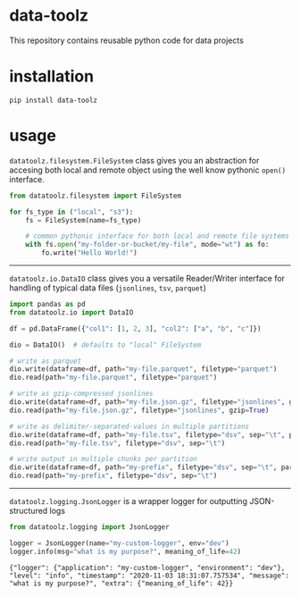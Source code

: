 data-toolz
==========
This repository contains reusable python code for data projects


installation
============
```shell script
pip install data-toolz
```

usage
=====

`datatoolz.filesystem.FileSystem` class gives you an abstraction for accesing both local and remote object using the well know pythonic `open()` interface.

```python
from datatoolz.filesystem import FileSystem

for fs_type in ("local", "s3"):
    fs = FileSystem(name=fs_type)

    # common pythonic interface for both local and remote file systems
    with fs.open("my-folder-or-bucket/my-file", mode="wt") as fo:
        fo.write("Hello World!")
```
---
`datatoolz.io.DataIO` class gives you a versatile Reader/Writer interface for handling of typical data files (`jsonlines`, `tsv`, `parquet`)

```python
import pandas as pd
from datatoolz.io import DataIO

df = pd.DataFrame({"col1": [1, 2, 3], "col2": ["a", "b", "c"]})

dio = DataIO()  # defaults to "local" FileSystem

# write as parquet
dio.write(dataframe=df, path="my-file.parquet", filetype="parquet")
dio.read(path="my-file.parquet", filetype="parquet")

# write as gzip-compressed jsonlines
dio.write(dataframe=df, path="my-file.json.gz", filetype="jsonlines", gzip=True)
dio.read(path="my-file.json.gz", filetype="jsonlines", gzip=True)

# write as delimiter-separated-values in multiple partitions
dio.write(dataframe=df, path="my-file.tsv", filetype="dsv", sep="\t", partition_by=["col1"])
dio.read(path="my-file.tsv", filetype="dsv", sep="\t")

# write output in multiple chunks per partition
dio.write(dataframe=df, path="my-prefix", filetype="dsv", sep="\t", partition_by=["col1"], suffix=["chunk01.tsv", "chunk02.tsv"])
dio.read(path="my-prefix", filetype="dsv", sep="\t")
```
---
`datatoolz.logging.JsonLogger` is a wrapper logger for outputting JSON-structured logs
```python
from datatoolz.logging import JsonLogger

logger = JsonLogger(name="my-custom-logger", env="dev")
logger.info(msg="what is my purpose?", meaning_of_life=42)
```
```
{"logger": {"application": "my-custom-logger", "environment": "dev"}, "level": "info", "timestamp": "2020-11-03 18:31:07.757534", "message": "what is my purpose?", "extra": {"meaning_of_life": 42}}
```